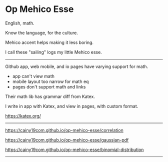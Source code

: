 # Op Mehico Esse

English, math.

Know the language,
for the culture.

Mehico accent helps making it less boring.

I call these "sailing" logs
my little Mehico esse.

---

Github app, web mobile, and io pages
have varying support for math.

- app can't view math
- mobile layout too narrow for math eq
- pages don't support math and links

Their math lib has grammar diff from Katex.

I write in app with Katex,
and view in pages,
with custom format.

https://katex.org/

---

https://cainy19com.github.io/op-mehico-esse/correlation

https://cainy19com.github.io/op-mehico-esse/gaussian-pdf

https://cainy19com.github.io/op-mehico-esse/binomial-distribution

---

<link rel="stylesheet" href="https://cdn.jsdelivr.net/npm/katex@0.16.10/dist/katex.min.css" integrity="sha384-wcIxkf4k558AjM3Yz3BBFQUbk/zgIYC2R0QpeeYb+TwlBVMrlgLqwRjRtGZiK7ww" crossorigin="anonymous">
<script defer src="https://cdn.jsdelivr.net/npm/katex@0.16.10/dist/katex.min.js" integrity="sha384-hIoBPJpTUs74ddyc4bFZSM1TVlQDA60VBbJS0oA934VSz82sBx1X7kSx2ATBDIyd" crossorigin="anonymous"></script>
<script src="https://cainy19com.github.io/katex/format.js"><script>
